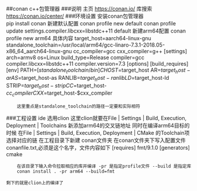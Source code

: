 ##conan c++包管理器
###说明
    主页 https://conan.io/
    库搜索 https://conan.io/center/
###环境设置
    安装conan包管理器    
    pip install conan
    新建默认配置
    conan profile new default
    conan profile update settings.compiler.libcxx=libstdc++11 default
    新建arm64配置
    conan profile new arm64
    具体内容
        target_host=aarch64-linux-gnu
        standalone_toolchain=/usr/local/arm64/gcc-linaro-7.3.1-2018.05-x86_64_aarch64-linux-gnu
        cc_compiler=gcc
        cxx_compiler=g++
        [settings]
        arch=armv8
        os=Linux
        build_type=Release
        compiler=gcc
        compiler.libcxx=libstdc++11
        compiler.version=7.3
        [options]
        [build_requires]
        [env]
        PATH=[$standalone_toolchain/bin]
        CHOST=$target_host
        AR=$target_host-ar
        AS=$target_host-as
        RANLIB=$target_host-ranlib
        LD=$target_host-ld
        STRIP=$target_host-strip
        CC=$target_host-$cc_compiler
        CXX=$target_host-$cxx_compiler

        这里重点是standalone_toolchain的路径一定要和实际相符

###工程设置
    ide 选用clion 这里clion就要在File | Settings | Build, Execution, Deployment | Toolchains 新添加arm64的交叉链地址 
    同时在编译arm64目标的时候 在File | Settings | Build, Execution, Deployment | CMake 的Toolchain项选择对应的链
    在工程目录下新建 conan文件夹
        在conan文件夹下写入配置文件 conanfile.txt,必须是这个名字，文件内容如下
        [requires]
        fmt/9.1.0
        [generators]
        cmake

        在该目录下输入命令拉取相应的库并编译 -pr 是指定profile文件 --build 是指定库
        conan install . -pr arm64 --build=fmt
        
    剩下的就是clion上的编译了